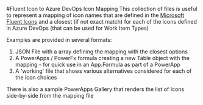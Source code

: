 #Fluent Icon to Azure DevOps Icon Mapping
This collection of files is useful to represent a mapping of icon names that are defined in the [Microsoft Fluent Icons](https://developer.microsoft.com/en-us/fluentui#/styles/web/icons) and a closest (if not exact match) for each of the icons defined in Azure DevOps (that can be used for Work Item Types)

Examples are provided in several formats: 

1. JSON File with a array defining the mapping with the closest options
2. A PowerApps / PowerFx formula creating a new Table object with the mapping - for quick use in an App.Formula as part of a PowerApp
3. A 'working' file that shows various alternatives considered for each of the icon choices

There is also a sample PowerApps Gallery that renders the list of Icons side-by-side from the mapping file